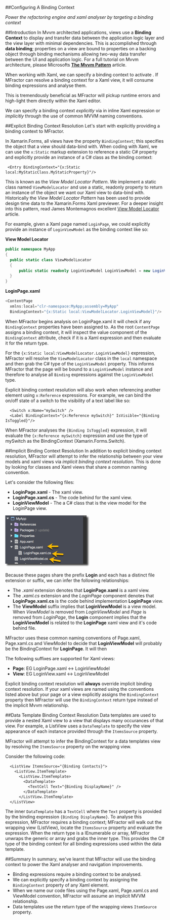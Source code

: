 
##Configuring A Binding Context

*Power the refactoring engine and xaml analyser by targeting a binding context*

##Introduction
In Mvvm architected applications, views use a **Binding Context** to display and transfer data between the application logic layer and the view layer with minimal dependencies. This is accomplished through **data binding**; properties on a view are bound to properties on a backing object through binding mechanisms allowing two-way data transfer between the UI and application logic. For a full tutorial on Mvvm architecture, please Microsofts [**The Mvvm Pattern**](https://msdn.microsoft.com/en-us/library/hh848246.aspx) article.

When working with Xaml, we can specify a binding context to activate . If MFractor can resolve a binding context for a Xaml view, it will consume binding expressions and analyse them.


This is tremendously beneficial as MFractor will pickup runtime errors and high-light them directly within the Xaml editor.

We can specify a binding context *explicitly* via in inline Xaml expression or *implicitly* through the use of common MVVM naming conventions.

##Explicit Binding Context Resolution
Let's start with explicitly providing a binding context to MFractor.

In Xamarin.Forms, all views have the property `BindingContext`; this specifies the object that a view should data-bind with. When coding with Xaml, we can use the `x:Static` markup extension to reference a static C# property and explicitly provide an instance of a C# class as the binding context:

```
 <Entry BindingContext="{x:Static local:MyStaticClass.MyStaticProperty}"/>
```

This is known as the *View Model Locator Pattern*. We implement a static class named `ViewModelLocator` and use a static, readonly property to return an instance of the object we want our Xaml view to data-bind with. Historically the *View Model Locator Pattern* has been used to provide design time data to the Xamarin.Forms Xaml previewer. For a deeper insight into this pattern, read James Montemagnos excellent [View Model Locator](http://motzcod.es/post/143702671962/xamarinforms-xaml-previewer-design-time-data) article.

For example, given a Xaml page named `LoginPage`, we could explicitly provide an instance of `LoginViewModel` as the binding context like so:

**View Model Locator**
```cs
public namespace MyApp
{
  public static class ViewModelLocator
  {
      public static readonly LoginViewModel LoginViewModel = new LoginViewModel();
  }
}
```

**LoginPage.xaml**
```cs
<ContentPage
  xmlns:local="clr-namespace:MyApp;assembly=MyApp"
  BindingContext="{x:Static local:ViewModelLocator.LoginViewModel}"/>
```

When MFractor begins analysis on LoginPage.xaml it will check if any `BindingContext` properties have been assigned to. As the root `ContentPage` assigns a binding context, it will inspect the value component of the `BindingContext` attribute, check if it is a Xaml expression and then evaluate it for the return type.

For the `{x:Static local:ViewModelLocator.LoginViewModel}` expression, MFractor will resolve the `ViewModelLocator` class in the `local` namespace and then grab the C# type of the `LoginViewModel` property. This informs MFractor that the page will be bound to a `LoginViewModel` instance and therefore to analyse all `Binding` expressions against the `LoginViewModel` type.

Explicit binding context resolution will also work when referencing another element using `x:Reference` expressions. For example, we can bind the on/off state of a switch to the visibility of a text label like so:

```
  <Switch x:Name="mySwitch" />
  <Label BindingContext="{x:Reference mySwitch}" IsVisible="{Binding IsToggled}"/>
```

When MFractor analyses the `{Binding IsToggled}` expression, it will evaluate the `{x:Reference mySwitch}` expression and use the type of mySwitch as the BindingContext (Xamarin.Forms.Switch).

##Implicit Binding Context Resolution
In addition to explicit binding context resolution, MFractor will attempt to infer the relationship between your view models and xaml views via *implicit binding context resolution*. This is done by looking for classes and Xaml views that share a common naming convention.

Let's consider the following files:

 * **LoginPage.xaml** - The xaml view.
 * **LoginPage.xaml.cs** - The code behind for the xaml view.
 * **LoginViewModel** - The a C# class that is the view model for the LoginPage view.

![mvvm relationships](img/forms/implicit-mvvm-relationship.png)

Because these pages share the prefix **Login** and each has a distinct file extension or suffix, we can infer the following relationships:

  * The *.xaml* extension denotes that **LoginPage.xaml** is a xaml view.
  * The *.xaml.cs* extension and the *LoginPage* component denotes that **LoginPage.xaml.cs** is the code behind implementation **LoginPage** view.
  * The **ViewModel** suffix implies that **LoginViewModel** is a view model. When *ViewModel* is removed from *LoginViewModel* and *Page* is removed from *LoginPage*, the **Login** component implies that the **LoginViewModel** is related to the **LoginPage** xaml view and it's code behind file.

MFractor uses these common naming conventions of Page.xaml, Page.xaml.cs and ViewModel to decide that **LoginViewModel** will probably be the BindingContext for **LoginPage**. It will then

The following suffixes are supported for Xaml views:

 * **Page**: EG LoginPage.xaml <-> LoginViewModel
 * **View**: EG LoginView.xaml <-> LoginViewModel

Explicit binding context resolution will **always** override implicit binding context resolution. If your xaml views are named using the conventions listed above but your page or a view explicitly assigns the `BindingContext` property then MFractor will use the `BindingContext` return type instead of the implicit Mvvm relationship.

##Data Template Binding Context Resolution
Data templates are used to provide a nested Xaml view to a view that displays many occurances of that view. For example, a ListView uses a `DataTemplate` to specify the view appearance of each instance provided through the `ItemsSource` property.

MFractor will attempt to infer the BindingContext for a data templates view by resolving the `ItemsSource` property on the wrapping view.

Consider the following code:

```
  <ListView ItemsSource="{Binding Contacts}">
    <ListView.ItemTemplate>
      <ListView.ItemTemplate>
        <DataTemplate>
          <TextCell Text="{Binding DisplayName}" />
        </DataTemplate>
      </ListView.ItemTemplate>
  </ListView>
```

The inner `DataTemplate` has a `TextCell` where the `Text` property is provided by the binding expression `{Binding DisplayName}`. To analyse this expression, MFractor requires a binding context; MFractor will walk out the wrapping view (ListView), locate the `ItemsSource` property and evaluate the expression. When the return type is a IEnumerable or array, MFractor unwraps the generic or array and grabs the inner type. This provides the C# type of the binding context for all binding expressions used within the data template.

##Summary
In summary, we've learnt that MFractor will use the binding context to power the Xaml analyser and navigation improvements.

 * Binding expressions require a binding context to be analysed.
 * We can explicitly specify a binding context by assigning the `BindingContext` property of any Xaml element.
 * When we name our code files using the Page.xaml, Page.xaml.cs and ViewModel convention, MFractor will assume an implicit MVVM relationship.
 * Data templates use the return type of the wrapping views `ItemSource` property.
